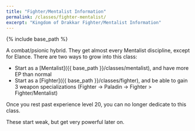 ```yaml
---
title: "Fighter/Mentalist Information"
permalink: /classes/fighter-mentalist/
excerpt: "Kingdom of Drakkar Fighter/Mentalist Information"
---
```


{% include base_path %}

A combat/psionic hybrid. They get almost every Mentalist discipline, except for Elance. There are two ways to grow into this class:

* Start as a [Mentalist]({{ base_path }}/classes/mentalist), and have more EP than normal
* Start as a [Fighter]({{ base_path }}/classes/fighter), and be able to gain 3 weapon specializations (Fighter -> Paladin -> Fighter > Fighter/Mentalist)

Once you rest past experience level 20, you can no longer dedicate to this class.

These start weak, but get very powerful later on.
